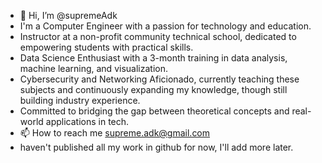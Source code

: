 - 👋 Hi, I’m @supremeAdk
- I'm a Computer Engineer with a passion for technology and education.
- Instructor at a non-profit community technical school, dedicated to empowering students with practical skills.
- Data Science Enthusiast with a 3-month training in data analysis, machine learning, and visualization.
- Cybersecurity and Networking Aficionado, currently teaching these subjects and continuously expanding my knowledge, though still building industry experience.
- Committed to bridging the gap between theoretical concepts and real-world applications in tech.
- 📫 How to reach me supreme.adk@gmail.com
- haven't published all my work in github for now, I'll add more later.
<!---
supremeAdk/supremeAdk is a ✨ special ✨ repository because its `README.md` (this file) appears on your GitHub profile.
You can click the Preview link to take a look at your changes.
--->

